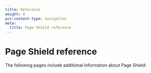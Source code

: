 ```yaml
---
title: Reference
weight: 4
pcx-content-type: navigation
meta:
  title: Page Shield reference
---
```


# Page Shield reference

The following pages include additional information about Page Shield:

<DirectoryListing path="/reference" />
